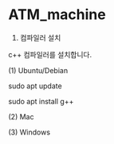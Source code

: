 # ATM_machine

1. 컴파일러 설치

c++ 컴파일러를 설치합니다.

(1) Ubuntu/Debian

sudo apt update

sudo apt install g++

(2) Mac



(3) Windows
